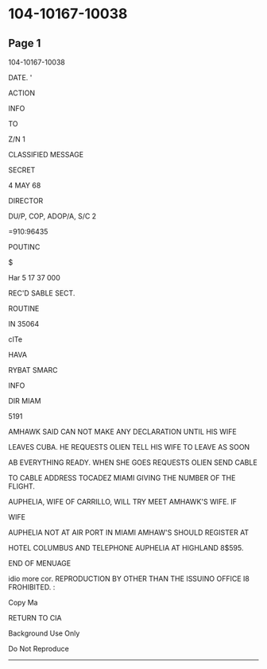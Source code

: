 # 104-10167-10038

## Page 1

104-10167-10038

DATE. '

ACTION

INFO

TO

Z/N 1

CLASSIFIED MESSAGE

SECRET

4 MAY 68

DIRECTOR

DU/P, COP, ADOP/A, S/C 2

=910:96435

POUTINC

$

Har 5 17 37 000

REC'D SABLE SECT.

ROUTINE

IN 35064

cITe

HAVA

RYBAT SMARC

INFO

DIR MIAM

5191

AMHAWK SAID CAN NOT MAKE ANY DECLARATION UNTIL HIS WIFE

LEAVES CUBA. HE REQUESTS OLIEN TELL HIS WIFE TO LEAVE AS SOON

AB EVERYTHING READY. WHEN SHE GOES REQUESTS OLIEN SEND CABLE

TO CABLE ADDRESS TOCADEZ MIAMI GIVING THE NUMBER OF THE FLIGHT.

AUPHELIA, WIFE OF CARRILLO, WILL TRY MEET AMHAWK'S WIFE. IF

WIFE

AUPHELIA NOT AT AIR PORT IN MIAMI AMHAW'S SHOULD REGISTER AT

HOTEL COLUMBUS AND TELEPHONE AUPHELIA AT HIGHLAND 8$595.

END OF MENUAGE

idio more cor. REPRODUCTION BY OTHER THAN THE ISSUINO OFFICE I8 FROHIBITED. :

Copy Ma

RETURN TO CIA

Background Use Only

Do Not Reproduce

---

